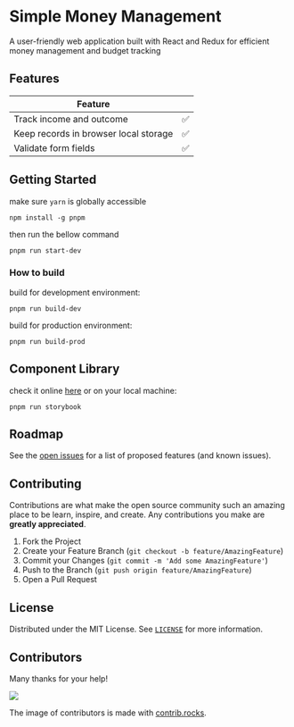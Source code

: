 # Simple Money Management

A user-friendly web application built with React and Redux for efficient money management and budget tracking

## Features

| Feature                               |     |
| ------------------------------------- | --- |
| Track income and outcome              | ✅  |
| Keep records in browser local storage | ✅  |
| Validate form fields                  | ✅  |

## Getting Started

make sure `yarn` is globally accessible

```
npm install -g pnpm
```

then run the bellow command

```
pnpm run start-dev
```

### How to build

build for development environment:

```
pnpm run build-dev
```

build for production environment:

```
pnpm run build-prod
```

## Component Library

check it online [here](https://mahdikhashan.github.io/simple-money-management/) or on your local machine:
```
pnpm run storybook
```

## Roadmap

See the [open issues](https://github.com/jihchi/dify/issues) for a list of proposed features (and known issues).

## Contributing

Contributions are what make the open source community such an amazing place to be learn, inspire, and create. Any contributions you make are **greatly appreciated**.

1. Fork the Project
2. Create your Feature Branch (`git checkout -b feature/AmazingFeature`)
3. Commit your Changes (`git commit -m 'Add some AmazingFeature'`)
4. Push to the Branch (`git push origin feature/AmazingFeature`)
5. Open a Pull Request

## License

Distributed under the MIT License. See [`LICENSE`](./LICENSE.md) for more information.

## Contributors

Many thanks for your help!

<a href="https://github.com/jihchi/dify/graphs/contributors">
  <img src="https://contrib.rocks/image?repo=mahdikhashan/99-minutes-emails" />
</a>

The image of contributors is made with [contrib.rocks](https://contrib.rocks).
